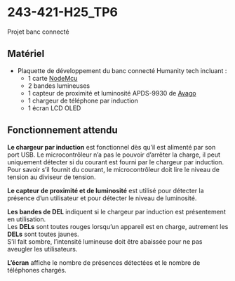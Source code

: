 # 243-421-H25_TP6
Projet banc connecté

## Matériel  
- Plaquette de développement du banc connecté Humanity tech incluant :
  - 1 carte [NodeMcu](https://fr.wikipedia.org/wiki/NodeMCU)
  - 2 bandes lumineuses  
  - 1 capteur de proximité et luminosité APDS-9930 de [Avago](https://www.broadcom.com/products/sensors/optical-sensors/proximity-sensors/apds-9930)
  - 1 chargeur de téléphone par induction  
  - 1 écran LCD OLED
 
## Fonctionnement attendu  

**Le chargeur par induction** est fonctionnel dès qu’il est alimenté par son port USB. Le microcontrôleur n’a pas le pouvoir d’arrêter la charge, il peut uniquement détecter si du courant est fourni par le chargeur par induction. Pour savoir s’il fournit du courant, le microcontrôleur doit lire le niveau de tension au diviseur de tension.

**Le capteur de proximité et de luminosité** est utilisé pour détecter la présence d’un utilisateur et pour détecter le niveau de luminosité.

**Les bandes de DEL** indiquent si le chargeur par induction est présentement en utilisation.  
Les **DELs** sont toutes rouges lorsqu’un appareil est en charge, autrement les **DELs** sont toutes jaunes.  
S’il fait sombre, l’intensité lumineuse doit être abaissée pour ne pas aveugler les utilisateurs.

**L’écran** affiche le nombre de présences détectées et le nombre de téléphones chargés.
